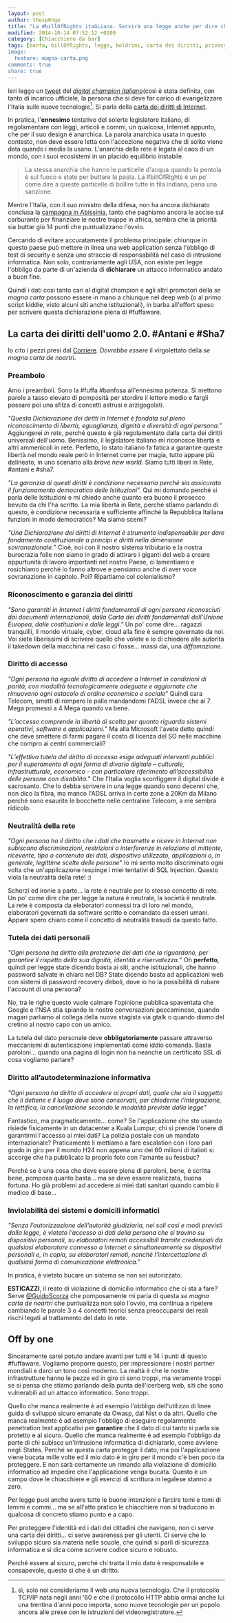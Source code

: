```yaml
---
layout: post
author: thesp0nge
title: "La #billOfRights itaGLiana. Servirà una legge anche per dire che il cielo è blu?"
modified: 2014-10-14 07:52:12 +0200
category: [Chiacchiere da bar]
tags: [banfa, billOfRights, legge, boldrini, carta dei diritti, privacy, diritto all'oblio, neutralità della rete]
image:
  feature: magna-carta.png
comments: true
share: true
---
```


Ieri leggo un [tweet](https://twitter.com/RiccardoLuna/status/521651384173617152) del [_digital champion italiano_](https://twitter.com/RiccardoLuna)(così è
stata definita, con tanto di incarico ufficiale, la persona che si deve far
carico di evangelizzare l'Italia sulle nuove tecnologie[^1]. Si parla della
[carta dei diritti di
Internet](http://www.corriere.it/tecnologia/cyber-cultura/14_ottobre_13/nuova-carta-diritti-internet-14-punti-regole-vita-web-c79b8e84-52ce-11e4-8e37-1a517d63eb63.shtml).

In pratica, l'**ennesimo** tentativo del solerte legislatore italiano, di
regolamentare con leggi, articoli e commi, un qualcosa, Internet appunto, che
per il suo design è anarchica. La parola anarchica usata in questo contesto,
non deve essere letta con l'accezione negativa che di solito viene data quando
i media la usano. L'anarchia della rete è legata al caos di un mondo, con i
suoi ecosistemi in un placido equilibrio instabile.

> La stessa anarchia che hanno le particelle d'acqua quando la pentola è sul
> fuoco e state per buttare la pasta. La #billOfRights è un po' come dire a
> queste particelle di bollire tutte in fila indiana, pena una sanzione.

Mentre l'Italia, con il suo ministro della difesa, non ha ancora dichiarato
conclusa la [campagna in Abissinia](http://it.wikipedia.org/wiki/Guerra_d%27Etiopia), tanto che paghiamo ancora le
accise sul carburante per finanziare le nostre truppe in africa, sembra che la
priorità sia buttar giù 14 punti che puntualizzano l'ovvio.

Cercando di evitare accuratamente il problema principale: chiunque in questo
paese può mettere in linea una web application senza l'obbligo di test di
security e senza uno straccio di responsabilità nel caso di intrusione
informatica. Non solo, contrariamente agli USA, non esiste per legge l'obbligo
da parte di un'azienda di **dichiarare** un attacco informatico andato a buon
fine.

Quindi i dati così tanto cari al digital champion e agli altri promotori della
_se magna carta_ possono essere in mano a chiunque nel deep web (o al primo
script kiddie, visto alcuni siti anche istituzionali), in barba all'effort
speso per scrivere questa dichiarazione piena di #fuffaware.

## La carta dei diritti dell'uomo 2.0. #Antani e #Sha7

Io cito i pezzi presi dal
[Corriere](http://www.corriere.it/tecnologia/cyber-cultura/14_ottobre_13/nuova-carta-diritti-internet-14-punti-regole-vita-web-c79b8e84-52ce-11e4-8e37-1a517d63eb63.shtml).
_Dovrebbe essere_ il virgolettato della _se magna carta de noartri_.

### Preambolo

Amo i preamboli. Sono la #fuffa #banfosa all'ennesima potenza. Si mettono
parole a tasso elevato di pomposità per stordire il lettore medio e fargli
passare poi una sfilza di concetti astrusi e arzigogolati.

_"Questa Dichiarazione dei diritti in Internet è fondata sul pieno
riconoscimento di libertà, eguaglianza, dignità e diversità di ogni persona."_
Aggiungerei _in rete_, perché questo è già regolamentato dalla carta dei
diritti universali dell'uomo. Benissimo, il legislatore italiano mi riconosce
libertà e altri ammenicoli in rete. Perfetto, lo stato italiano fa fatica a
garantire queste libertà nel mondo reale però in Internet come per magia, tutto
appare più delineato, in uno scenario alla _brave new world_. Siamo tutti
liberi in Rete, #antani e #sha7.

_"La garanzia di questi diritti è condizione necessaria perché sia assicurato
il funzionamento democratico delle Istituzioni_".
Qui mi domando perché si parla delle Istituzioni e mi chiedo anche quanto era
buono il prosecco bevuto da chi l'ha scritto. La mia libertà in Rete, perché
stiamo parlando di questo, è condizione necessaria e sufficiente affinché la
Repubblica Italiana funzioni in modo democratico? Ma siamo scemi?

_"Una Dichiarazione dei diritti di Internet è strumento indispensabile per dare
fondamento costituzionale a principi e diritti nella dimensione
sovranazionale._"
Cioè, noi con il nostro sistema tributario e la nostra burocrazia folle non
siamo in grado di attirare i giganti del web a creare oppurtunità di lavoro
importanti nel nostro Paese, ci lamentiamo e rosichiamo perché lo fanno altrove
e pensiamo anche di aver voce sovranazione in capitolo. Poi? Ripartiamo col
colonialismo?

### Riconoscimento e garanzia dei diritti

_"Sono garantiti in Internet i diritti fondamentali di ogni persona
riconosciuti dai documenti internazionali, dalla Carta dei diritti fondamentali
dell’Unione Europea, dalle costituzioni e dalle leggi."_
Un po' come dire... ragazzi tranquilli, il mondo virtuale, cyber, cloud alla
fine è sempre governato da noi. Voi siete liberissimi di scrivere quello che
volete e io di chiedere alle autorità il takedown della macchina nel caso ci
fosse... massì dai, una _diffamazione_.

### Diritto di accesso
_"Ogni persona ha eguale diritto di accedere a Internet in condizioni di
parità, con modalità tecnologicamente adeguate e aggiornate che rimuovano ogni
ostacolo di ordine economico e sociale_"
Quindi cara Telecom, smetti di rompere le palle mandandomi l'ADSL invece che ai
7 Mega promessi a 4 Mega quando va bene.

_"L’accesso comprende la libertà di scelta per quanto riguarda sistemi
operativi, software e applicazioni._"
Ma alla Microsoft l'avete detto quindi che deve smettere di farmi pagare il
costo di licenza del SO nelle macchine che compro ai centri commerciali?

_"L’effettiva tutela del diritto di accesso esige adeguati interventi pubblici
per il superamento di ogni forma di divario digitale – culturale,
infrastrutturale, economico – con particolare riferimento all’accessibilità
delle persone con disabilita._"
Che l'Italia voglia sconfiggere il digital divide è sacrosanto. Che lo debba
scrivere in una legge quando sono decenni che, non dico la fibra, ma manco
l'ADSL arriva in certe zone a 20Km da Milano perché sono esaurite le bocchette
nelle centraline Telecom, a me sembra ridicolo.

### Neutralità della rete

_"Ogni persona ha il diritto che i dati che trasmette e riceve in Internet non
subiscano discriminazioni, restrizioni o interferenze in relazione al mittente,
ricevente, tipo o contenuto dei dati, dispositivo utilizzato, applicazioni o,
in generale, legittime scelte delle persone_"
Io mi sento molto discriminato ogni volta che un'applicazione respinge i miei
tentativi di SQL Injection. Questo viola la neutralità della rete! :)

Scherzi ed ironie a parte... la rete è neutrale per lo stesso concetto di rete.
Un po' come dire che per legge la natura è neutrale, la società è neutrale. La
rete è composta da eleboratori connessi tra di loro nel mondo, elaboratori
governati da software scritto e comandato da esseri umani. Appare spero chiaro
come il concetto di neutralità trasudi da questo fatto.

### Tutela dei dati personali
_"Ogni persona ha diritto alla protezione dei dati che la riguardano, per
garantire il rispetto della sua dignità, identità e riservatezza._" Oh
**perfetto**, quindi per legge state dicendo basta ai siti, anche
istituzionali, che hanno password salvate in chiaro nel DB? State dicendo basta
ad applicazioni web con sistemi di password recovery deboli, dove io ho la
possibilità di rubare l'account di una persona?

No, tra le righe questo vuole calmare l'opinione pubblica spaventata che Google
e l'NSA stia spiando le nostre conversazioni peccaminose, quando magari
parliamo al collega della nuova stagista via gtalk o quando diamo del cretino
al nostro capo con un amico.

La tutela del dato personale deve **obbligatoriamente** passare attraverso
meccanismi di autenticazione implementati come iddio comanda. Basta paroloni...
quando una pagina di login non ha neanche un certificato SSL di cosa vogliamo
parlare?

### Diritto all’autodeterminazione informativa
_"Ogni persona ha diritto di accedere ai propri dati, quale che sia il soggetto
che li detiene e il luogo dove sono conservati, per chiederne l’integrazione,
la rettifica, la cancellazione secondo le modalità previste dalla legge"_

Fantastico, ma pragmaticamente... come? Se l'applicazione che sto usando
risiede fisicamente in un datacenter a Kuala Lumpur, chi si prende l'onere di
garantirmi l'accesso ai miei dati? La polizia postale con un mandato
internazionale? Praticamente li mettiamo a fare escalation con i loro pari
grado in giro per il mondo H24 non appena uno dei 60 milioni di italioti si
accorge che ha pubblicato la proprio foto con l'amante su fessbuc?

Perché se è una cosa che deve essere piena di paroloni, bene, è scritta bene,
pomposa quanto basta... ma se deve essere realizzata, buona fortuna. Ho già
problemi ad accedere ai miei dati sanitari quando cambio il medico di base...

### Inviolabilità dei sistemi e domicili informatici

_"Senza l’autorizzazione dell’autorità giudiziaria, nei soli casi e modi
previsti dalla legge, è vietato l’accesso ai dati della persona che si trovino
su dispositivi personali, su elaboratori remoti accessibili tramite credenziali
da qualsiasi elaboratore connesso a Internet o simultaneamente su dispositivi
personali e, in copia, su elaboratori remoti, nonché l’intercettazione di
qualsiasi forma di comunicazione elettronica._"

In pratica, è vietato bucare un sistema se non sei autorizzato.

**ESTICAZZI**,
il reato di violazione di domicilio informatico che ci sta a fare? Serve
[@GuidoScorza](http://www.chefuturo.it/2014/10/da-oggi-anche-internet-ha-la-sua-costituzione-e-nasce-proprio-in-italia/)
che pomposamente mi parla di questa _se magna carta de noartri_ che puntualizza
non solo l'ovvio, ma continua a ripetere cambiando le parole 3 o 4 concetti
teorici senza preoccuparsi dei reali rischi legati al trattamento del dato in
rete.

## Off by one
Sinceramente sarei potuto andare avanti per tutti e 14 i punti di 
questo #fuffaware. Vogliamo proporre questo, per impressionare i nostri partner
mondiali e darci un tono così moderno.
La realtà è che le nostre infrastrutture hanno le pezze ed in giro ci sono
troppi, ma veramente troppi se si pensa che stiamo parlando della punta
dell'icerberg web, siti che sono vulnerabili ad un attacco informatico. Sono
troppi.

Quello che manca realmente è ad esempio l'obbligo dell'utilizzo di linee guida
di sviluppo sicuro emanate da Owasp, dal Nist o da altri. Quello che manca
realmente è ad esempio l'obbligo di eseguire regolarmente penetration test
applicativi per **garantire** che il dato di cui tanto si parla sia protetto e
al sicuro. Quello che manca realmente è ad esempio l'obbligo da parte di chi
subisce un'intrusione informatica di dichiararlo, come avviene negli States.
Perché se questa carta protegge il dato, ma poi l'applicazione viene bucata
mille volte ed il mio dato è in giro per il mondo c'è ben poco da proteggere. E
non sarà certamente un rimando alla violazione di domicilio informatico ad
impedire che l'applicazione venga bucata. Questo è un campo dove le chiacchiere
e gli esercizi di scrittura in legalese stanno a zero.

Per legge puoi anche avere tutte le buone intenzioni e farcire tomi e tomi di
lemmi e commi... ma se all'atto pratico le chiacchiere non si traducono in
qualcosa di concreto stiamo punto e a capo.

Per proteggere l'identità ed i dati dei cittadini che navigano, non ci serve
una carta dei diritti... ci serve awareness per gli utenti. Ci serve che lo
sviluppo sicuro sia materia nelle scuole, che quindi si parli di sicurezza
informatica e si dica come scrivere codice sicuro e robusto.

Perché essere al sicuro, perché chi tratta il mio dato è responsabile e
consapevole, questo sì che è un diritto.

[^1]: sì, solo noi consideriamo il web una nuova tecnologia. Che il protocollo
      TCP/IP nata negli anni '60 e che il protocollo HTTP abbia ormai anche lui una
      trentina d'anni poco importa, sono nuove tecnologie per un popolo ancora alle
      prese con le istruzioni del videoregistratore.
